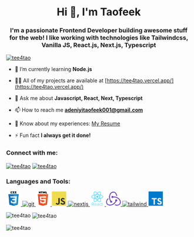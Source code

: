 <h1 align="center">Hi 👋, I'm Taofeek</h1>
<h3 align="center">I'm a passionate Frontend Developer building awesome stuff for the web! I like working with technologies like Tailwindcss, Vanilla JS, React.js, Next.js, Typescript</h3>

<p align="left"> <a href="https://github.com/ryo-ma/github-profile-trophy"><img src="https://github-profile-trophy.vercel.app/?username=tee4tao" alt="tee4tao" /></a> </p>

- 🌱 I’m currently learning **Node.js**

- 👨‍💻 All of my projects are available at [https://tee4tao.vercel.app/](https://tee4tao.vercel.app/)

- 💬 Ask me about **Javascript, React, Next, Typescript**

- 📫 How to reach me **adeniyitaofeek001@gmail.com**

- 📄 Know about my experiences: [My Resume](https://drive.google.com/file/d/1nFc_yged3qrv6MS-4FgUXyDDLfWyeNG4/view?usp=sharing)

- ⚡ Fun fact **I always get it done!**

<h3 align="left">Connect with me:</h3>
<p align="left">
<a href="https://twitter.com/tee4tao" target="blank"><img align="center" src="https://raw.githubusercontent.com/rahuldkjain/github-profile-readme-generator/master/src/images/icons/Social/twitter.svg" alt="tee4tao" height="30" width="40" /></a>
<a href="https://linkedin.com/in/tee4tao" target="blank"><img align="center" src="https://raw.githubusercontent.com/rahuldkjain/github-profile-readme-generator/master/src/images/icons/Social/linked-in-alt.svg" alt="tee4tao" height="30" width="40" /></a>
</p>

<h3 align="left">Languages and Tools:</h3>
<p align="left"> <a href="https://www.w3schools.com/css/" target="_blank" rel="noreferrer"> <img src="https://raw.githubusercontent.com/devicons/devicon/master/icons/css3/css3-original-wordmark.svg" alt="css3" width="40" height="40"/> </a> <a href="https://git-scm.com/" target="_blank" rel="noreferrer"> <img src="https://www.vectorlogo.zone/logos/git-scm/git-scm-icon.svg" alt="git" width="40" height="40"/> </a> <a href="https://www.w3.org/html/" target="_blank" rel="noreferrer"> <img src="https://raw.githubusercontent.com/devicons/devicon/master/icons/html5/html5-original-wordmark.svg" alt="html5" width="40" height="40"/> </a> <a href="https://developer.mozilla.org/en-US/docs/Web/JavaScript" target="_blank" rel="noreferrer"> <img src="https://raw.githubusercontent.com/devicons/devicon/master/icons/javascript/javascript-original.svg" alt="javascript" width="40" height="40"/> </a> <a href="https://nextjs.org/" target="_blank" rel="noreferrer"> <img src="https://cdn.worldvectorlogo.com/logos/nextjs-2.svg" alt="nextjs" width="40" height="40"/> </a> <a href="https://reactjs.org/" target="_blank" rel="noreferrer"> <img src="https://raw.githubusercontent.com/devicons/devicon/master/icons/react/react-original-wordmark.svg" alt="react" width="40" height="40"/> </a> <a href="https://redux.js.org" target="_blank" rel="noreferrer"> <img src="https://raw.githubusercontent.com/devicons/devicon/master/icons/redux/redux-original.svg" alt="redux" width="40" height="40"/> </a> <a href="https://tailwindcss.com/" target="_blank" rel="noreferrer"> <img src="https://www.vectorlogo.zone/logos/tailwindcss/tailwindcss-icon.svg" alt="tailwind" width="40" height="40"/> </a> <a href="https://www.typescriptlang.org/" target="_blank" rel="noreferrer"> <img src="https://raw.githubusercontent.com/devicons/devicon/master/icons/typescript/typescript-original.svg" alt="typescript" width="40" height="40"/> </a> </p>

<p><img align="left" src="https://github-readme-stats.vercel.app/api/top-langs?username=tee4tao&show_icons=true&locale=en&layout=compact" alt="tee4tao" /></p>

<p>&nbsp;<img align="center" src="https://github-readme-stats.vercel.app/api?username=tee4tao&show_icons=true&locale=en" alt="tee4tao" /></p>

<p><img align="center" src="https://github-readme-streak-stats.herokuapp.com/?user=tee4tao&" alt="tee4tao" /></p>
